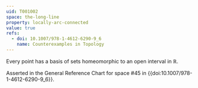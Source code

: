 ```yaml
---
uid: T001002
space: the-long-line
property: locally-arc-connected
value: true
refs:
  - doi: 10.1007/978-1-4612-6290-9_6
    name: Counterexamples in Topology
---
```

Every point has a basis of sets homeomorphic to an open interval in $\mathbb{R}$.

Asserted in the General Reference Chart for space #45 in
{{doi:10.1007/978-1-4612-6290-9_6}}.
